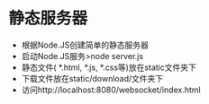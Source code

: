 # 静态服务器
* 根据Node.JS创建简单的静态服务器
* 启动Node.JS服务>node server.js
* 静态文件( *.html, *.js, *.css等)放在static文件夹下
* 下载文件放在static/download/文件夹下
* 访问http://localhost:8080/websocket/index.html
